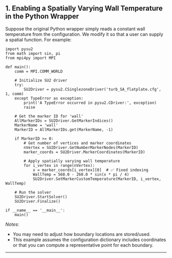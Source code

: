 
## 1. Enabling a Spatially Varying Wall Temperature in the Python Wrapper

Suppose the original Python wrapper simply reads a constant wall temperature from the configuration. We modify it so that a user can supply a spatial function. For example:

```
import pysu2
from math import sin, pi
from mpi4py import MPI

def main():
    comm = MPI.COMM_WORLD

    # Initialize SU2 driver
    try:
        SU2Driver = pysu2.CSinglezoneDriver('turb_SA_flatplate.cfg', 1, comm)
    except TypeError as exception:
        print('A TypeError occurred in pysu2.CDriver:', exception)
        raise

    # Get the marker ID for 'wall'
    AllMarkerIDs = SU2Driver.GetMarkerIndices()
    MarkerName = 'wall'
    MarkerID = AllMarkerIDs.get(MarkerName, -1)

    if MarkerID >= 0:
        # Get number of vertices and marker coordinates
        nVertex = SU2Driver.GetNumberMarkerNodes(MarkerID)
        marker_coords = SU2Driver.MarkerCoordinates(MarkerID)

        # Apply spatially varying wall temperature
        for i_vertex in range(nVertex):
            x = marker_coords[i_vertex][0]  # ✅ Fixed indexing
            WallTemp = 560.0 - 260.0 * sin(x * pi / 4)
            SU2Driver.SetMarkerCustomTemperature(MarkerID, i_vertex, WallTemp)

    # Run the solver
    SU2Driver.StartSolver()
    SU2Driver.Finalize()

if __name__ == '__main__':
    main()
```

*Notes:*
- You may need to adjust how boundary locations are stored/used.
- This example assumes the configuration dictionary includes coordinates or that you can compute a representative point for each boundary.

---

